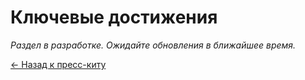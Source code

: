 # Ключевые достижения

*Раздел в разработке. Ожидайте обновления в ближайшее время.*

[← Назад к пресс-киту](README.md)
